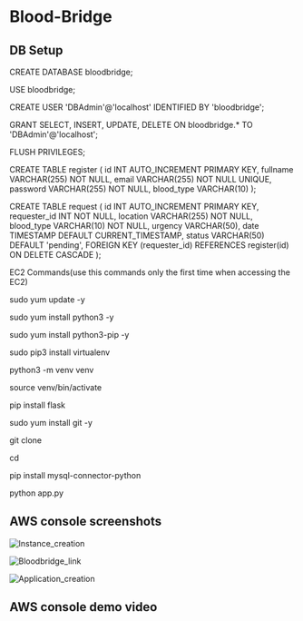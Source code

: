 # Blood-Bridge

## DB Setup
CREATE DATABASE bloodbridge;

USE bloodbridge;


CREATE USER 'DBAdmin'@'localhost' IDENTIFIED BY 'bloodbridge';

GRANT SELECT, INSERT, UPDATE, DELETE ON bloodbridge.* TO 'DBAdmin'@'localhost';

FLUSH PRIVILEGES;


CREATE TABLE register (
         id INT AUTO_INCREMENT PRIMARY KEY,
         fullname VARCHAR(255) NOT NULL,
         email VARCHAR(255) NOT NULL UNIQUE,
         password VARCHAR(255) NOT NULL,
         blood_type VARCHAR(10)
     );

CREATE TABLE request (
         id INT AUTO_INCREMENT PRIMARY KEY,
         requester_id INT NOT NULL,
         location VARCHAR(255) NOT NULL,
         blood_type VARCHAR(10) NOT NULL,
         urgency VARCHAR(50),
         date TIMESTAMP DEFAULT CURRENT_TIMESTAMP,
         status VARCHAR(50) DEFAULT 'pending',
         FOREIGN KEY (requester_id) REFERENCES register(id) ON DELETE CASCADE
     );

EC2 Commands(use this commands only the first time when accessing the EC2)

sudo yum update -y

sudo yum install python3 -y

sudo yum install python3-pip -y

sudo pip3 install virtualenv

python3 -m venv venv

source venv/bin/activate

pip install flask

sudo yum install git -y

git clone <your repository link>

cd <your repository name>

pip install mysql-connector-python

python app.py 


## AWS console screenshots

![Instance_creation](https://github.com/user-attachments/assets/6c213a8a-c07a-4844-a91b-0d42ce00f70f)

![Bloodbridge_link](https://github.com/user-attachments/assets/5550e799-fbad-4f76-87ff-32a2bcf85932)

![Application_creation](https://github.com/user-attachments/assets/ad8994f4-f8d0-4522-bfcb-05cff92d4730)

## AWS console demo video











